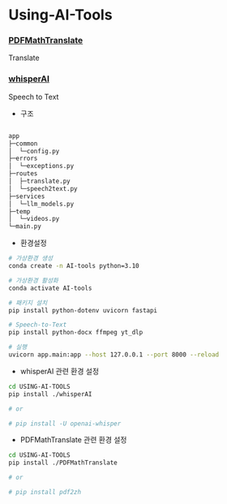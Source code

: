 # Using-AI-Tools
### [PDFMathTranslate](https://github.com/Byaidu/PDFMathTranslate)
Translate

### [whisperAI](https://github.com/openai/whisper)
Speech to Text

- 구조
```sh

app
├─common
│  └─config.py
├─errors
│  └─exceptions.py
├─routes
│  ├─translate.py
│  └─speech2text.py
├─services
│  └─llm_models.py
├─temp
│  └─videos.py
└─main.py
```

- 환경설정
```sh
# 가상환경 생성
conda create -n AI-tools python=3.10

# 가상환경 활성화
conda activate AI-tools

# 패키지 설치
pip install python-dotenv uvicorn fastapi

# Speech-to-Text
pip install python-docx ffmpeg yt_dlp

# 실행
uvicorn app.main:app --host 127.0.0.1 --port 8000 --reload
```

- whisperAI 관련 환경 설정
```sh
cd USING-AI-TOOLS
pip install ./whisperAI

# or

# pip install -U openai-whisper
```

- PDFMathTranslate 관련 환경 설정
```sh
cd USING-AI-TOOLS
pip install ./PDFMathTranslate

# or

# pip install pdf2zh
```